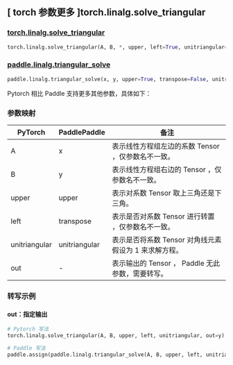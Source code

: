 ## [ torch 参数更多 ]torch.linalg.solve_triangular

### [torch.linalg.solve_triangular](https://pytorch.org/docs/stable/generated/torch.linalg.solve_triangular.html?highlight=torch+linalg+solve_triangular#torch.linalg.solve_triangular)

```python
torch.linalg.solve_triangular(A, B, *, upper, left=True, unitriangular=False, out=None)
```

### [paddle.linalg.triangular_solve](https://www.paddlepaddle.org.cn/documentation/docs/zh/api/paddle/linalg/triangular_solve_cn.html)

```python
paddle.linalg.triangular_solve(x, y, upper=True, transpose=False, unitriangular=False, name=None)
```

Pytorch 相比 Paddle 支持更多其他参数，具体如下：

### 参数映射

| PyTorch                             | PaddlePaddle | 备注                                                                    |
| ----------------------------------- | ------------ | ----------------------------------------------------------------------- |
| A     | x           | 表示线性方程组左边的系数 Tensor ，仅参数名不一致。                         |
| B     | y           | 表示线性方程组右边的 Tensor ，仅参数名不一致。                         |
| upper       | upper        | 表示对系数 Tensor 取上三角还是下三角。                           |
| left     | transpose           | 表示是否对系数 Tensor 进行转置 ，仅参数名不一致。                         |
| unitriangular     | unitriangular           | 表示是否将系数 Tensor 对角线元素假设为 1 来求解方程。                         |
| out           | -      | 表示输出的 Tensor ， Paddle 无此参数，需要转写。         |

###  转写示例
#### out：指定输出
```python
# Pytorch 写法
torch.linalg.solve_triangular(A, B, upper, left, unitriangular, out=y)

# Paddle 写法
paddle.assign(paddle.linalg.triangular_solve(A, B, upper, left, unitriangular) , y)
```
